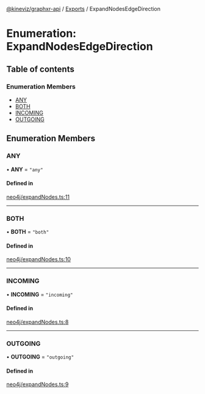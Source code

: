 [@kineviz/graphxr-api](../README.md) / [Exports](../modules.md) / ExpandNodesEdgeDirection

# Enumeration: ExpandNodesEdgeDirection

## Table of contents

### Enumeration Members

- [ANY](ExpandNodesEdgeDirection.md#any)
- [BOTH](ExpandNodesEdgeDirection.md#both)
- [INCOMING](ExpandNodesEdgeDirection.md#incoming)
- [OUTGOING](ExpandNodesEdgeDirection.md#outgoing)

## Enumeration Members

### ANY

• **ANY** = ``"any"``

#### Defined in

[neo4j/expandNodes.ts:11](https://bitbucket.org/kineviz/graphxr-api/src/019f384/src/neo4j/expandNodes.ts#lines-11)

___

### BOTH

• **BOTH** = ``"both"``

#### Defined in

[neo4j/expandNodes.ts:10](https://bitbucket.org/kineviz/graphxr-api/src/019f384/src/neo4j/expandNodes.ts#lines-10)

___

### INCOMING

• **INCOMING** = ``"incoming"``

#### Defined in

[neo4j/expandNodes.ts:8](https://bitbucket.org/kineviz/graphxr-api/src/019f384/src/neo4j/expandNodes.ts#lines-8)

___

### OUTGOING

• **OUTGOING** = ``"outgoing"``

#### Defined in

[neo4j/expandNodes.ts:9](https://bitbucket.org/kineviz/graphxr-api/src/019f384/src/neo4j/expandNodes.ts#lines-9)
